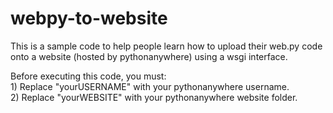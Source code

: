 # webpy-to-website

This is a sample code to help people learn how to upload their web.py code onto a website (hosted by pythonanywhere) using a wsgi interface.

Before executing this code, you must:
  <br>1) Replace "yourUSERNAME" with your pythonanywhere username.
  <br>2) Replace "yourWEBSITE" with your pythonanywhere website folder.
